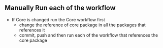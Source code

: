 ## Manually Run each of the workflow

- If Core is changed run the Core workflow first
  - change the reference of core package in all the packages that references it
  - commit, push and then run each of the workflow that references the core package
